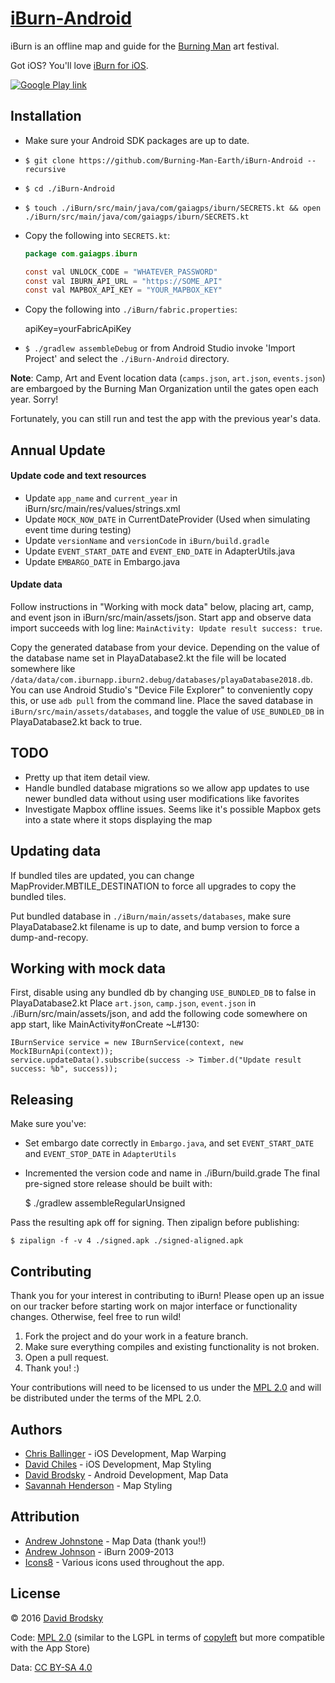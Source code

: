 # [iBurn-Android](https://github.com/Burning-Man-Earth/iBurn-Android)

iBurn is an offline map and guide for the [Burning Man](http://www.burningman.com) art festival.

Got iOS? You'll love [iBurn for iOS](https://github.com/Burning-Man-Earth/iBurn-iOS).

[![Google Play link](http://steverichey.github.io/google-play-badge-svg/img/en_get.svg)](https://play.google.com/store/apps/details?id=com.gaiagps.iburn)

## Installation

* Make sure your Android SDK packages are up to date.
* `$ git clone https://github.com/Burning-Man-Earth/iBurn-Android --recursive`
* `$ cd ./iBurn-Android`
* `$ touch ./iBurn/src/main/java/com/gaiagps/iburn/SECRETS.kt && open ./iBurn/src/main/java/com/gaiagps/iburn/SECRETS.kt`
* Copy the following into `SECRETS.kt`:

    ```java
    package com.gaiagps.iburn

    const val UNLOCK_CODE = "WHATEVER_PASSWORD"
    const val IBURN_API_URL = "https://SOME_API"
    const val MAPBOX_API_KEY = "YOUR_MAPBOX_KEY"
    ```
* Copy the following into `./iBurn/fabric.properties`:

    apiKey=yourFabricApiKey

* `$ ./gradlew assembleDebug` or from Android Studio invoke 'Import Project' and select the `./iBurn-Android` directory.

**Note**: Camp, Art and Event location data (`camps.json`, `art.json`, `events.json`) are embargoed by the Burning Man Organization until the gates open each year. Sorry!

Fortunately, you can still run and test the app with the previous year's data.

## Annual Update

#### Update code and text resources

* Update `app_name` and `current_year` in iBurn/src/main/res/values/strings.xml
* Update `MOCK_NOW_DATE` in CurrentDateProvider (Used when simulating event time during testing)
* Update `versionName` and `versionCode` in `iBurn/build.gradle`
* Update `EVENT_START_DATE` and `EVENT_END_DATE` in AdapterUtils.java
* Update `EMBARGO_DATE` in Embargo.java

#### Update data

Follow instructions in "Working with mock data" below, placing art, camp, and event json
in iBurn/src/main/assets/json. Start app and observe data import succeeds with log line:
 `MainActivity: Update result success: true`.

Copy the generated database from your device. Depending on the value of the database name
set in PlayaDatabase2.kt the file will be located somewhere like `/data/data/com.iburnapp.iburn2.debug/databases/playaDatabase2018.db`.
You can use Android Studio's "Device File Explorer" to conveniently copy this, or use `adb pull` from
the command line. Place the saved database in `iBurn/src/main/assets/databases`, and toggle
the value of `USE_BUNDLED_DB` in PlayaDatabase2.kt back to true.

## TODO

* Pretty up that item detail view.
* Handle bundled database migrations so we allow app updates to use newer bundled data without using user modifications like favorites
* Investigate Mapbox offline issues. Seems like it's possible Mapbox gets into a state where it stops displaying the map

## Updating data
If bundled tiles are updated, you can change MapProvider.MBTILE_DESTINATION to force all upgrades to copy the bundled tiles.

Put bundled database in `./iBurn/main/assets/databases`, make sure PlayaDatabase2.kt filename is up to date, and bump version to force a dump-and-recopy.

## Working with mock data

First, disable using any bundled db by changing `USE_BUNDLED_DB` to false in PlayaDatabase2.kt
Place `art.json`, `camp.json`, `event.json` in ./iBurn/src/main/assets/json, and add
the following code somewhere on app start, like MainActivity#onCreate ~L#130:

    IBurnService service = new IBurnService(context, new MockIBurnApi(context));
    service.updateData().subscribe(success -> Timber.d("Update result success: %b", success));

## Releasing
Make sure you've:

+ Set embargo date correctly in `Embargo.java`, and set `EVENT_START_DATE` and `EVENT_STOP_DATE` in `AdapterUtils`
+ Incremented the version code and name in ./iBurn/build.grade
The final pre-signed store release should be built with:

    $ ./gradlew assembleRegularUnsigned

Pass the resulting apk off for signing. Then zipalign before publishing:

    $ zipalign -f -v 4 ./signed.apk ./signed-aligned.apk

## Contributing

Thank you for your interest in contributing to iBurn! Please open up an issue on our tracker before starting work on major interface or functionality changes. Otherwise, feel free to run wild!

1. Fork the project and do your work in a feature branch.
2. Make sure everything compiles and existing functionality is not broken.
3. Open a pull request.
4. Thank you! :)

Your contributions will need to be licensed to us under the [MPL 2.0](https://www.mozilla.org/MPL/2.0/) and will be distributed under the terms of the MPL 2.0.

## Authors

* [Chris Ballinger](https://github.com/chrisballinger) - iOS Development, Map Warping
* [David Chiles](https://github.com/davidchiles) - iOS Development, Map Styling
* [David Brodsky](https://github.com/onlyinamerica) - Android Development, Map Data
* [Savannah Henderson](https://github.com/savannahjune) - Map Styling

## Attribution

* [Andrew Johnstone](http://architecturalartsguild.com/about/) - Map Data (thank you!!)
* [Andrew Johnson](http://gaiagps.appspot.com/contact) - iBurn 2009-2013
* [Icons8](http://icons8.com) - Various icons used throughout the app.

## License

© 2016 [David Brodsky](https://github.com/onlyinamerica)

Code: [MPL 2.0](https://www.mozilla.org/MPL/2.0/) (similar to the LGPL in terms of [copyleft](https://en.wikipedia.org/wiki/Copyleft) but more compatible with the App Store)

Data: [CC BY-SA 4.0](http://creativecommons.org/licenses/by-sa/4.0/)